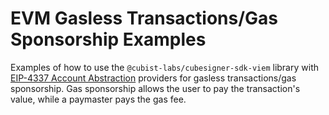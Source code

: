 # EVM Gasless Transactions/Gas Sponsorship Examples

Examples of how to use the `@cubist-labs/cubesigner-sdk-viem` library with
[EIP-4337 Account Abstraction][EIP-4337] providers for gasless transactions/gas
sponsorship. Gas sponsorship allows the user to pay the transaction's value,
while a paymaster pays the gas fee.

[EIP-4337]: https://eips.ethereum.org/EIPS/eip-4337
